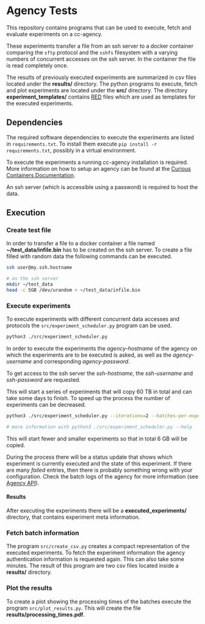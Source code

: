 # Agency Tests

This repository contains programs that can be used to execute, fetch and evaluate experiments on a cc-agency.

These experiments transfer a file from an ssh server to a docker container comparing the `sftp` protocol and the `sshfs` filesystem with a varying numbers of concurrent accesses on the ssh server.
In the container the file is read completely once.

The results of previously executed experiments are summarized in csv files located under the **results/** directory.
The python programs to execute, fetch and plot experiments are located under the **src/** directory.
The directory **experiment_templates/** contains [RED](https://www.curious-containers.cc/docs/red-format) files which are used as templates for the executed experiments.


## Dependencies

The required software dependencies to execute the experiments are listed in `requirements.txt`. To install them execute `pip install -r requirements.txt`, possibly in a virtual environment.

To execute the experiments a running cc-agency installation is required.
More information on how to setup an agency can be found at the [Curious Containers Documentation](https://www.curious-containers.cc/docs/cc-agency-installation).

An ssh server (which is accessible using a password) is required to host the data.


## Execution

### Create test file
In order to transfer a file to a docker container a file named **~/test_data/infile.bin** has to be created on the ssh server.
To create a file filled with random data the following commands can be executed.

```bash
ssh user@my.ssh.hostname

# on the ssh server
mkdir ~/test_data
head -c 5GB /dev/urandom > ~/test_data/infile.bin
```

### Execute experiments

To execute experiments with different concurrent data accesses and protocols the `src/experiment_scheduler.py` program can be used.

```bash
python3 ./src/experiment_scheduler.py
```

In order to execute the experiments the *agency-hostname* of the agency on which the experiments are to be executed is asked, as well as the *agency-username* and corresponding *agency-password*.

To get access to the ssh server the *ssh-hostname*, the *ssh-username* and *ssh-password* are requested.

This will start a series of experiments that will copy 60 TB in total and can take some days to finish.
To speed up the process the number of experiments can be decreased.

```bash
python3 ./src/experiment_scheduler.py --iterations=2 --batches-per-experiment=10 --number-concurrent-batches=1,5,10

# more information with python3 ./src/experiment_scheduler.py --help
```

This will start fewer and smaller experiments so that in total 6 GB will be copied.

During the process there will be a status update that shows which experiment is currently executed and the state of this experiment.
If there are many *failed* entries, then there is probably something wrong with your configuration.
Check the batch logs of the agency for more information (see [Agency API](https://www.curious-containers.cc/docs/cc-agency-api#get-experiments)).

#### Results

After executing the experiments there will be a **executed_experiments/** directory, that contains experiment meta information.


### Fetch batch information

The program `src/create_csv.py` creates a compact representation of the executed experiments.
To fetch the experiment information the agency authentication information is requested again. This can also take some minutes.
The result of this program are two csv files located inside a **results/** directory.


### Plot the results

To create a plot showing the processing times of the batches execute the program `src/plot_results.py`.
This will create the file **results/processing_times.pdf**.
